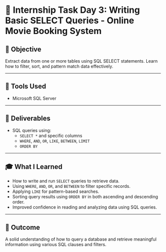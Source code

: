 
# 🎯 Internship Task Day 3: Writing Basic SELECT Queries - Online Movie Booking System

## 📌 Objective
Extract data from one or more tables using SQL SELECT statements. Learn how to filter, sort, and pattern match data effectively.

---

## 🧰 Tools Used
- Microsoft SQL Server 
---

## 📁 Deliverables
- SQL queries using:
  - `SELECT *` and specific columns
  - `WHERE`, `AND`, `OR`, `LIKE`, `BETWEEN`, `LIMIT`
  - `ORDER BY`

---

## 🎓 What I Learned
- How to write and run `SELECT` queries to retrieve data.
- Using `WHERE`, `AND`, `OR`, and `BETWEEN` to filter specific records.
- Applying `LIKE` for pattern-based searches.
- Sorting query results using `ORDER BY` in both ascending and descending order.
- Improved confidence in reading and analyzing data using SQL queries.

---

## 📌 Outcome
A solid understanding of how to query a database and retrieve meaningful information using various SQL clauses and filters.
